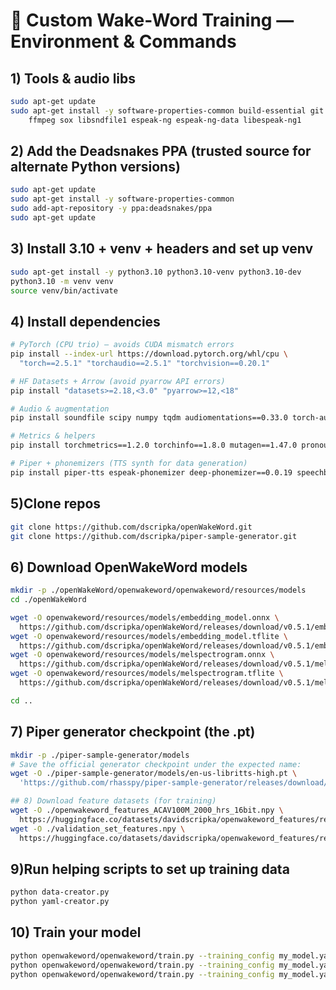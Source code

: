 # 🧰 Custom Wake-Word Training — Environment & Commands

## 1) Tools & audio libs
```bash
sudo apt-get update
sudo apt-get install -y software-properties-common build-essential git wget curl \
    ffmpeg sox libsndfile1 espeak-ng espeak-ng-data libespeak-ng1
```

## 2) Add the Deadsnakes PPA (trusted source for alternate Python versions)
```bash
sudo apt-get update
sudo apt-get install -y software-properties-common
sudo add-apt-repository -y ppa:deadsnakes/ppa
sudo apt-get update
```

## 3) Install 3.10 + venv + headers and set up venv
```bash
sudo apt-get install -y python3.10 python3.10-venv python3.10-dev
python3.10 -m venv venv
source venv/bin/activate
```

## 4) Install dependencies
```bash
# PyTorch (CPU trio) – avoids CUDA mismatch errors
pip install --index-url https://download.pytorch.org/whl/cpu \
  "torch==2.5.1" "torchaudio==2.5.1" "torchvision==0.20.1"

# HF Datasets + Arrow (avoid pyarrow API errors)
pip install "datasets>=2.18,<3.0" "pyarrow>=12,<18"

# Audio & augmentation
pip install soundfile scipy numpy tqdm audiomentations==0.33.0 torch-audiomentations==0.11.0 acoustics==0.2.6

# Metrics & helpers
pip install torchmetrics==1.2.0 torchinfo==1.8.0 mutagen==1.47.0 pronouncing==0.2.0

# Piper + phonemizers (TTS synth for data generation)
pip install piper-tts espeak-phonemizer deep-phonemizer==0.0.19 speechbrain==0.5.14
```

## 5)Clone repos
```bash
git clone https://github.com/dscripka/openWakeWord.git
git clone https://github.com/dscripka/piper-sample-generator.git
```

## 6) Download OpenWakeWord models
```bash
mkdir -p ./openWakeWord/openwakeword/openwakeword/resources/models
cd ./openWakeWord

wget -O openwakeword/resources/models/embedding_model.onnx \
  https://github.com/dscripka/openWakeWord/releases/download/v0.5.1/embedding_model.onnx
wget -O openwakeword/resources/models/embedding_model.tflite \
  https://github.com/dscripka/openWakeWord/releases/download/v0.5.1/embedding_model.tflite
wget -O openwakeword/resources/models/melspectrogram.onnx \
  https://github.com/dscripka/openWakeWord/releases/download/v0.5.1/melspectrogram.onnx
wget -O openwakeword/resources/models/melspectrogram.tflite \
  https://github.com/dscripka/openWakeWord/releases/download/v0.5.1/melspectrogram.tflite

cd ..
```

## 7) Piper generator checkpoint (the .pt)
```bash
mkdir -p ./piper-sample-generator/models
# Save the official generator checkpoint under the expected name:
wget -O ./piper-sample-generator/models/en-us-libritts-high.pt \
  'https://github.com/rhasspy/piper-sample-generator/releases/download/v2.0.0/en_US-libritts_r-medium.pt'

## 8) Download feature datasets (for training)
wget -O ./openwakeword_features_ACAV100M_2000_hrs_16bit.npy \
  https://huggingface.co/datasets/davidscripka/openwakeword_features/resolve/main/openwakeword_features_ACAV100M_2000_hrs_16bit.npy
wget -O ./validation_set_features.npy \
  https://huggingface.co/datasets/davidscripka/openwakeword_features/resolve/main/validation_set_features.npy
```

## 9)Run helping scripts to set up training data
```bash
python data-creator.py
python yaml-creator.py
```

## 10) Train your model
```bash
python openwakeword/openwakeword/train.py --training_config my_model.yaml --generate_clips
python openwakeword/openwakeword/train.py --training_config my_model.yaml --augment_clips
python openwakeword/openwakeword/train.py --training_config my_model.yaml --train_model
```
